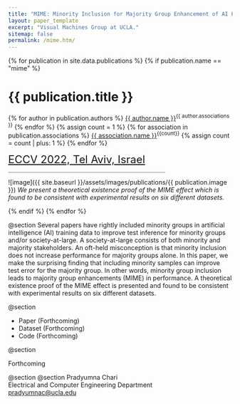 ```yaml
---
title: "MIME: Minority Inclusion for Majority Group Enhancement of AI Performance"
layout: paper_template
excerpt: "Visual Machines Group at UCLA."
sitemap: false
permalink: /mime.htm/
---
```


{% for publication in site.data.publications %}
{% if publication.name == "mime" %}

# {{ publication.title }}

{% for author in publication.authors %} [{{ author.name }}]({{author.link}})<sup>{{ author.associations }}</sup>
{% endfor %}
{% assign count = 1 %}
{% for association in publication.associations %} [{{ association.name }}]({{association.link}})<sup>{{count}}</sup> {% assign count = count | plus: 1 %}
{% endfor %}

<font color="gray" size="5"><a href="https://eccv2022.ecva.net">ECCV 2022, Tel Aviv, Israel</a></font>

<hr class="center" style="width: 70%; color: grey; height: 0.1px; background-color:grey;"/>

![image]({{ site.baseurl }}/assets/images/publications/{{ publication.image }})
*We present a theoretical existence proof of the MIME effect which is found to be consistent with experimental results on six different datasets.*
<br>

{% endif %}
{% endfor %}

<!--

  1 Abstract
  2 Files
  3 Citations
  4 Press
  5 Contact
  6 FAQ
  7 Media

-->

@section
Several papers have rightly included minority groups in artificial intelligence (AI) training data to improve test inference for minority groups and/or society-at-large. A society-at-large consists of both minority and majority stakeholders. An oft-held misconception is that minority inclusion does not increase performance for majority groups alone. In this paper, we make the surprising finding that including minority samples can improve test error for the majority group. In other words, minority group inclusion leads to majority group enhancements (MIME) in performance. A theoretical existence proof of the MIME effect is presented and found to be consistent with experimental results on six different datasets.


@section
- Paper (Forthcoming) <!-- ([Link](https://drive.google.com/file/d/1c0h7UNYsZdO_QPr3feylZ0n6A5mAly6p/view?usp=sharing)) -->
- Dataset (Forthcoming)
- Code (Forthcoming)

@section

Forthcoming
<!--
@inproceedings{vilesov2022blending, \
   &nbsp; title={Blending Camera and 77 GHz Radar Sensing for Equitable, Robust Plethysmography}, \
   &nbsp; author={A. Vilesov, P. Chari, A. Armouti, A. B. Harish, K. Kulkarni, A. Deoghare, L. Jalilian, and A. Kadambi}, \
   &nbsp; journal={ACM Trans. Graph. (SIGGRAPH)}, \
   &nbsp; year={2022} \
} -->

@section
@section
Pradyumna Chari \
Electrical and Computer Engineering Department \
pradyumnac@ucla.edu
